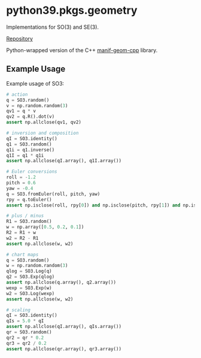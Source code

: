 # python39.pkgs.geometry

Implementations for SO(3) and SE(3).

[Repository](https://github.com/goromal/geometry)

Python-wrapped version of the C++ [manif-geom-cpp](../cpp/manif-geom-cpp.md) library.

## Example Usage

Example usage of SO3:

```python
# action
q = SO3.random()
v = np.random.random(3)
qv1 = q * v
qv2 = q.R().dot(v)
assert np.allclose(qv1, qv2)

# inversion and composition
qI = SO3.identity()
q1 = SO3.random()
q1i = q1.inverse()
q1I = q1 * q1i
assert np.allclose(qI.array(), q1I.array())

# Euler conversions
roll = -1.2
pitch = 0.6
yaw = -0.4
q = SO3.fromEuler(roll, pitch, yaw)
rpy = q.toEuler()
assert np.isclose(roll, rpy[0]) and np.isclose(pitch, rpy[1]) and np.isclose(yaw, rpy[2])

# plus / minus
R1 = SO3.random()
w = np.array([0.5, 0.2, 0.1])
R2 = R1 + w
w2 = R2 - R1
assert np.allclose(w, w2)

# chart maps
q = SO3.random()
w = np.random.random(3)
qlog = SO3.Log(q)
q2 = SO3.Exp(qlog)
assert np.allclose(q.array(), q2.array())
wexp = SO3.Exp(w)
w2 = SO3.Log(wexp)
assert np.allclose(w, w2)

# scaling
qI = SO3.identity()
qIs = 5.0 * qI
assert np.allclose(qI.array(), qIs.array())
qr = SO3.random()
qr2 = qr * 0.2
qr3 = qr2 / 0.2
assert np.allclose(qr.array(), qr3.array())
```

